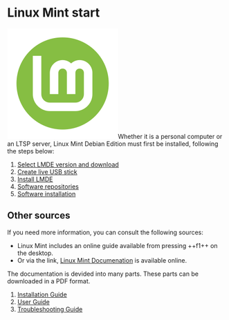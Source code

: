 # Linux Mint start

![](../assets/lmde.png#right-icon)Whether it is a personal computer or an LTSP server, Linux Mint Debian Edition must first be installed, following the steps below:

1. [Select LMDE version and download](download.md)
2. [Create live USB stick](liveusb.md)
3. [Install LMDE](installation.md)
4. [Software repositories](repositories.md)
5. [Software installation](software.md)

## Other sources

If you need more information, you can consult the following sources:

- Linux Mint includes an online guide available from pressing ++f1++ on the desktop.
- Or via the link, [Linux Mint Documenation](https://linuxmint.com/documentation.php) is available online.

The documentation is devided into many parts. These parts can be downloaded in a PDF format.

1. [Installation Guide](https://linuxmint-installation-guide.readthedocs.io/en/latest/)
2. [User Guide](https://linuxmint-user-guide.readthedocs.io/en/latest/)
3. [Troubleshooting Guide](https://linuxmint-troubleshooting-guide.readthedocs.io/en/latest/)